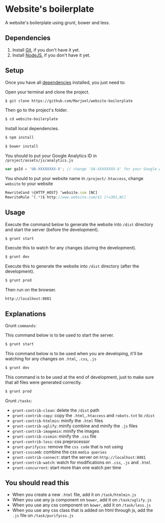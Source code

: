 # Website's boilerplate

A website's boilerplate using grunt, bower and less.

## Dependencies

1. Install [Git](http://git-scm.com/download/), if you don't have it yet.
2. Install [NodeJS](http://nodejs.org/download/), if you don't have it yet.

## Setup

Once you have all [dependencies](#dependencies) installed, you just need to:

Open your terminal and clone the project.

```sh
$ git clone https://github.com/Marjoel/website-boilerplate
```

Then go to the project's folder.

```sh
$ cd website-boilerplate
```

Install local dependencies.

```sh
$ npm install
```
  
```sh
$ bower install
```

You should to put your Google Analytics ID in `/project/assets/js/analytics.js`

```js
var gaId = 'UA-XXXXXXXX-X'; // change 'UA-XXXXXXXX-X' for your Google Analytics ID
```

You should to put your website name in `/project/.htaccess`, change `website` to your website

```js
RewriteCond %{HTTP_HOST} ^website.com [NC]
RewriteRule ^(.*)$ http://www.website.com/$1 [r=301,NC]
```

## Usage

Execute the command below to generate the website into `/dist` directory and start the server (before the development).

```sh
$ grunt start
```

Execute this to watch for any changes (during the development).

```sh
$ grunt dev
```

Execute this to generate the website into `/dist` directory (after the development).
```sh
$ grunt prod
```

Then run on the browser.

`http://localhost:8081`

## Explanations

Grunt `commands`:

This command below is to be used to start the server.

```sh
$ grunt start
```

This command below is to be used when you are developing, it'll be watching for any changes on `.html`, `.css`, `.js`

```sh
$ grunt dev
```

This command is to be used at the end of development, just to make sure that all files were generated correctly.

```sh
$ grunt prod
```

Grunt `/tasks`:

* `grunt-contrib-clean`: delete the `/dist` path
* `grunt-contrib-copy`: copy the `.html`,`.htaccess` and `robots.txt` to `/dist`
* `grunt-contrib-htmlmin`: minify the `.html` files
* `grunt-contrib-uglify`: minify combine and minify the `.js` files
* `grunt-contrib-imagemin`: minify the images
* `grunt-contrib-cssmin`:   minify the `.css` file
* `grunt-contrib-less`: css preprocessor
* `grunt-purifycss`: remove the `css code` that is not using
* `grunt-csscomb`:  combine the css `media queries`
* `grunt-contrib-connect`: start the server on `http://localhost:8081`
* `grunt-contrib-watch`: watch for modifications on `.css`, `.js` and `.html`
* `grunt-concurrent`: start more than one watch per time

## You should read this

* When you create a new `.html` file, add it on `/task/htmlmin.js`
* When you use any js component on `bower`, add it on `/task/uglify.js`
* When you use any css component on `bower`, add it on `/task/less.js`
* When you use any css class that is added on html through  js, add the `.js` file on `/task/purifycss.js`